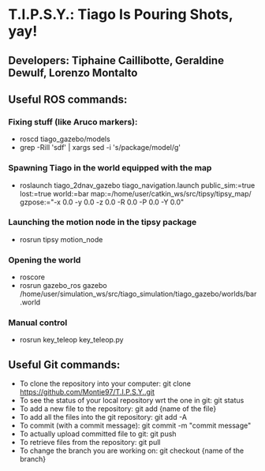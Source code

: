 # T.I.P.S.Y.: Tiago Is Pouring Shots, yay!
## Developers: Tiphaine Caillibotte, Geraldine Dewulf, Lorenzo Montalto
## Useful ROS commands:
### Fixing stuff (like Aruco markers):
- roscd tiago_gazebo/models
- grep -RiIl 'sdf' | xargs sed -i 's/package/model/g'
### Spawning Tiago in the world equipped with the map
- roslaunch tiago_2dnav_gazebo tiago_navigation.launch public_sim:=true lost:=true world:=bar map:=/home/user/catkin_ws/src/tipsy/tipsy_map/ gzpose:="-x 0.0  -y   0.0 -z  0.0   -R 0.0 -P 0.0 -Y  0.0"
### Launching the motion node in the tipsy package
- rosrun tipsy motion_node
### Opening the world
- roscore
- rosrun gazebo_ros gazebo /home/user/simulation_ws/src/tiago_simulation/tiago_gazebo/worlds/bar.world
### Manual control
- rosrun key_teleop key_teleop.py
## Useful Git commands:
- To clone the repository into your computer: git clone https://github.com/Montie97/T.I.P.S.Y..git
- To see the status of your local repository wrt the one in git: git status
- To add a new file to the repository: git add {name of the file}
- To add all the files into the git repository: git add -A
- To commit (with a commit message): git commit -m "commit message"
- To actually upload committed file to git: git push
- To retrieve files from the repository: git pull
- To change the branch you are working on: git checkout {name of the branch}
